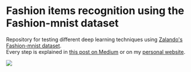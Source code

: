 # Fashion items recognition using the Fashion-mnist dataset

Repository for testing different deep learning techniques using [Zalando's Fashion-mnist dataset](https://github.com/zalandoresearch/fashion-mnist).<br/>
Every step is explained in [this post on Medium](link) or on my [personal website](https://federicodeservi.com/projects/fashion-mnist.html).

![](https://raw.githubusercontent.com/zalandoresearch/fashion-mnist/master/doc/img/fashion-mnist-sprite.png)
